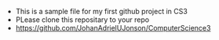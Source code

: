 - This is a sample file for my first github project in CS3
- PLease clone this repositary to your repo
- https://github.com/JohanAdrielUJonson/ComputerScience3
